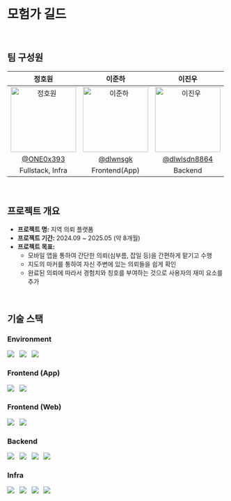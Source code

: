 # 모험가 길드

</br>

## 팀 구성원

<div align="center">

|                                           정호원                                            |                                           이준하                                            |                                           이진우                                            |
| :--------------------------------------------------------------------------------------: | :--------------------------------------------------------------------------------------: | :--------------------------------------------------------------------------------------: |
| <img src="https://avatars.githubusercontent.com/u/76539118?v=4" width="150" alt="정호원" /> | <img src="https://avatars.githubusercontent.com/u/54894162?v=4" width="150" alt="이준하" /> | <img src="https://avatars.githubusercontent.com/u/50660496?v=4" width="150" alt="이진우" /> |
|                         [@ONE0x393](https://github.com/ONE0x393)                         |                          [@dlwnsgk](https://github.com/dlwnsgk)                          |                      [@dlwlsdn8864](https://github.com/dlwlsdn8864)                      |
|                                     Fullstack, Infra                                     |                                         Frontend(App)                                    |                                         Backend                                          |

</div></br>

## 프로젝트 개요
- **프로젝트 명:** 지역 의뢰 플랫폼
- **프로젝트 기간:** 2024.09 ~ 2025.05 (약 8개월)
- **프로젝트 목표:**
  - 모바일 앱을 통하여 간단한 의뢰(심부름, 잡일 등)을 간편하게 맡기고 수행
  - 지도의 마커를 통하여 자신 주변에 있는 의뢰들을 쉽게 확인
  - 완료된 의뢰에 따라서 경험치와 칭호를 부여하는 것으로 사용자의 재미 요소를 추가

</br>

## 기술 스택
### Environment
<img src="https://img.shields.io/badge/IntelliJ-000000?style=flat-square&logo=intellijidea&logoColor=white"/> &nbsp;
<img src="https://img.shields.io/badge/Visual Studio Code-0078d7?style=flat-square&logo=vscode&logoColor=white"/> &nbsp;
<img src="https://img.shields.io/badge/Github-000000?style=flat-square&logo=github&logoColor=white"/>

### Frontend (App)
<img src="https://img.shields.io/badge/React Native-61DAFB?style=flat-square&logo=react&logoColor=black"/> &nbsp;
<img src="https://img.shields.io/badge/Expo-1C2024?style=flat-square&logo=expo&logoColor=white"/>

### Frontend (Web)
<img src="https://img.shields.io/badge/React-61DAFB?style=flat-square&logo=react&logoColor=black"/> &nbsp;
<img src="https://img.shields.io/badge/Vite-646CFF?style=flat-square&logo=vite&logoColor=white"/> &nbsp;

### Backend
<img src="https://img.shields.io/badge/Node.js-5FA04E?style=flat-square&logo=node.js&logoColor=white"/> &nbsp;
<img src="https://img.shields.io/badge/express-000000?style=flat-square&logo=express&logoColor=white"/> &nbsp;
<img src="https://img.shields.io/badge/socket.io-010101?style=flat-square&logo=socketdotio&logoColor=white"/> &nbsp;
<img src="https://img.shields.io/badge/MySQL-4479A1?style=flat-square&logo=mysql&logoColor=white"/> &nbsp;

### Infra
<img src="https://img.shields.io/badge/Amazon Web Services-252F3E?style=flat-square&logo=aws&logoColor=white"/> &nbsp;
<img src="https://img.shields.io/badge/NGINX-009639?style=flat-square&logo=nginx&logoColor=white"/> &nbsp;
<img src="https://img.shields.io/badge/Docker-2496ED?style=flat-square&logo=Docker&logoColor=white"/> &nbsp;
<img src="https://img.shields.io/badge/Github Actions-2088FF?style=flat-square&logo=githubactions&logoColor=white"/> &nbsp;
